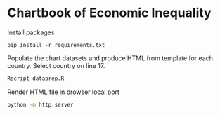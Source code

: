 # Chartbook of Economic Inequality

Install packages

```
pip install -r requirements.txt
```

Populate the chart datasets and produce HTML from template for each country. Select country on line 17.

```sh
Rscript dataprep.R
```

Render HTML file in browser local port


```sh
python -m http.server
```
